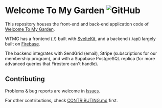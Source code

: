 # Welcome To My Garden ![GitHub](https://img.shields.io/github/license/welcometomygarden/welcometomygarden?label=License)

This repository houses the front-end and back-end application code of [Welcome To My Garden](https://welcometomygarden.org).

WTMG has a frontend (./) built with [SvelteKit](https://kit.svelte.dev/), and a backend (./api) largely built on [Firebase](https://firebase.google.com/docs).

The backend integrates with SendGrid (email), Stripe (subscriptions for our membership program), and with a Supabase PostgreSQL replica (for more advanced queries that Firestore can't handle).

## Contributing

Problems & bug reports are welcome in [Issues](https://github.com/WelcometoMyGarden/welcometomygarden/issues).

For other contributions, check [CONTRIBUTING.md](./CONTRIBUTING.md) first.
